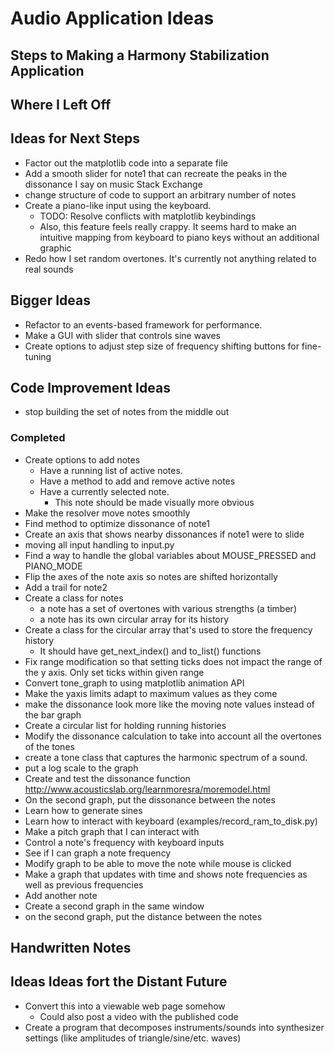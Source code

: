 # Audio Application Ideas

## Steps to Making a Harmony Stabilization Application

## Where I Left Off

## Ideas for Next Steps
* Factor out the matplotlib code into a separate file
* Add a smooth slider for note1 that can recreate the peaks in the dissonance I say on music Stack Exchange
* change structure of code to support an arbitrary number of notes
* Create a piano-like input using the keyboard. 
  * TODO: Resolve conflicts with matplotlib keybindings
  * Also, this feature feels really crappy. It seems hard to make an intuitive mapping from keyboard to piano keys without an additional graphic
* Redo how I set random overtones. It's currently not anything related to real sounds

## Bigger Ideas
* Refactor to an events-based framework for performance. 
* Make a GUI with slider that controls sine waves
* Create options to adjust step size of frequency shifting buttons for fine-tuning

## Code Improvement Ideas
* stop building the set of notes from the middle out

### Completed
* Create options to add notes
  * Have a running list of active notes.
  * Have a method to add and remove active notes
  * Have a currently selected note.
    * This note should be made visually more obvious
* Make the resolver move notes smoothly
* Find method to optimize dissonance of note1
* Create an axis that shows nearby dissonances if note1 were to slide
* moving all input handling to input.py
* Find a way to handle the global variables about MOUSE_PRESSED and PIANO_MODE
* Flip the axes of the note axis so notes are shifted horizontally
* Add a trail for note2
* Create a class for notes
   * a note has a set of overtones with various strengths (a timber)
   * a note has its own circular array for its history
* Create a class for the circular array that's used to store the frequency history
   * It should have get_next_index() and to_list() functions
* Fix range modification so that setting ticks does not impact the range of the y axis. Only set ticks within given range
* Convert tone_graph to using matplotlib animation API
* Make the yaxis limits adapt to maximum values as they come 
* make the dissonance look more like the moving note values instead of the bar graph
* Create a circular list for holding running histories
* Modify the dissonance calculation to take into account all the overtones of the tones
* create a tone class that captures the harmonic spectrum of a sound.
* put a log scale to the graph
* Create and test the dissonance function http://www.acousticslab.org/learnmoresra/moremodel.html
* On the second graph, put the dissonance between the notes
* Learn how to generate sines
* Learn how to interact with keyboard (examples/record_ram_to_disk.py)
* Make a pitch graph that I can interact with
* Control a note's frequency with keyboard inputs
* See if I can graph a note frequency
* Modify graph to be able to move the note while mouse is clicked
* Make a graph that updates with time and shows note frequencies as well as previous frequencies
* Add another note
* Create a second graph in the same window
* on the second graph, put the distance between the notes

## Handwritten Notes


## Ideas Ideas fort the Distant Future
* Convert this into a viewable web page somehow
  * Could also post a video with the published code
* Create a program that decomposes instruments/sounds into synthesizer settings (like amplitudes of triangle/sine/etc. waves)